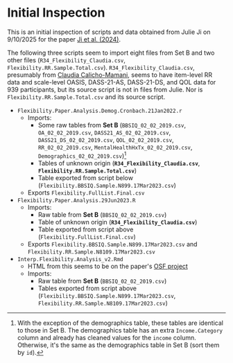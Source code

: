 # Initial Inspection

This is an initial inspection of scripts and data obtained from Julie Ji on 9/10/2025
for the paper [Ji et al. (2024)][ji-et-al-2024].

The following three scripts seem to import eight files from Set B and two other files
(`R34_Flexibility_Claudia.csv`, `Flexibility.RR.Sample.Total.csv`). `R34_Flexibility_Claudia.csv`, 
presumably from [Claudia Calicho-Mamani][claudia], seems to have item-level RR data and scale-level 
OASIS, DASS-21-AS, DASS-21-DS, and QOL data for 939 participants, but its source script is not in 
files from Julie. Nor is `Flexibility.RR.Sample.Total.csv` and its source script.

- `Flexibility.Paper.Analysis.Demog.Cronbach.21Jan2022.r`
  - Imports:
    - Some raw tables from **Set B** (`BBSIQ_02_02_2019.csv`, `OA_02_02_2019.csv`, 
    `DASS21_AS_02_02_2019.csv`, `DASS21_DS_02_02_2019.csv`, `QOL_02_02_2019.csv`, 
    `RR_02_02_2019.csv`, `MentalHealthHxTx_02_02_2019.csv`, `Demographics_02_02_2019.csv`)[^1]
    - Tables of unknown origin (**`R34_Flexibility_Claudia.csv`**, **`Flexibility.RR.Sample.Total.csv`**)
    - Table exported from script below (`Flexibility.BBSIQ.Sample.N899.17Mar2023.csv`)
  - Exports `Flexibility.FullList.Final.csv`
- `Flexibility.Paper.Analysis.29Jun2023.R`
  - Imports:
    - Raw table from **Set B** (`BBSIQ_02_02_2019.csv`)
    - Table of unknown origin (**`R34_Flexibility_Claudia.csv`**)
    - Table exported from script above (`Flexibility.FullList.Final.csv`)
  - Exports `Flexibility.BBSIQ.Sample.N899.17Mar2023.csv` and `Flexibility.RR.Sample.N8109.17Mar2023.csv`
- `Interp.Flexibility.Analysis_v2.Rmd`
  - HTML from this seems to be on the paper's [OSF project][ji-et-al-2024-osf]
  - Imports:
    - Raw table from **Set B** (`BBSIQ_02_02_2019.csv`)
    - Tables exported from script above (`Flexibility.BBSIQ.Sample.N899.17Mar2023.csv`, 
    `Flexibility.RR.Sample.N8109.17Mar2023.csv`)

<!-- Footnotes -->

[^1]: With the exception of the demographics table, these tables are identical to those in Set B.
The demographics table has an extra `Income.Category` column and already has cleaned values for the 
`income` column. Otherwise, it's the same as the demographics table in Set B (sort them by `id`).

<!-- Reference Links -->

[claudia]: https://github.com/cpc4tz
[ji-et-al-2024]: https://doi.org/10.1177/20438087241226642
[ji-et-al-2024-osf]: https://osf.io/tq3p7/?view_only=33c0ace49fe04688bf37afa556fd072d